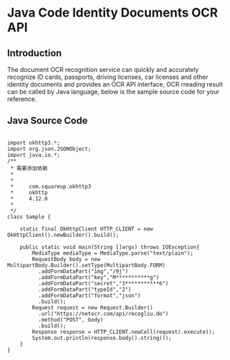 # Java Code Identity Documents OCR API 

## Introduction
The document OCR recognition service can quickly and accurately recognize ID cards, passports, driving licenses, car licenses and other identity documents and provides an OCR API interface, OCR rreading result can be called by Java language, below is the sample source code for your reference. 

## Java Source Code 
```package com.test;

import okhttp3.*;
import org.json.JSONObject;
import java.io.*;
/**
 * 需要添加依赖
 * 
 * 
 *     com.squareup.okhttp3
 *     okhttp
 *     4.12.0
 * 
 */
class Sample {

	static final OkHttpClient HTTP_CLIENT = new OkHttpClient().newBuilder().build();

	public static void main(String []args) throws IOException{
		MediaType mediaType = MediaType.parse("text/plain");
		RequestBody body = new MultipartBody.Builder().setType(MultipartBody.FORM)
		  .addFormDataPart("img","/9j")
		  .addFormDataPart("key","M***********g")
		  .addFormDataPart("secret","3***********6")
		  .addFormDataPart("typeId","2")
		  .addFormDataPart("format","json")
		  .build();
		Request request = new Request.Builder()
		  .url("https://netocr.com/api/recogliu.do")
		  .method("POST", body)
		  .build();
		Response response = HTTP_CLIENT.newCall(request).execute();
		System.out.println(response.body().string());
	}
}
```


